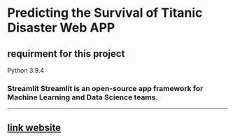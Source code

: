 # Predicting the Survival of Titanic Disaster Web APP

## requirment for this project

Python 3.9.4

### **Streamlit** Streamlit is an open-source app framework for Machine Learning and Data Science teams.
-----------

## [link website](http://titanic-prediction-streamlit.herokuapp.com)
